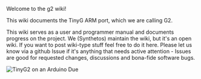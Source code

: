 Welcome to the g2 wiki!

This wiki documents the TinyG ARM port, which we are calling G2. 

This wiki serves as a user and programmer manual and documents progress on the project. We (Synthetos) maintain the wiki, but it's an open wiki. If you want to post wiki-type stuff feel free to do it here. Please let us know via a github Issue if it's anything that needs active attention - Issues are good for requested changes, discussions and bona-fide software bugs.

![TinyG2 on an Arduino Due](http://farm4.staticflickr.com/3739/10301325295_31cb0dc6ab_h.jpg)
